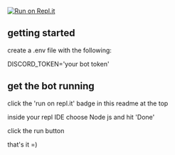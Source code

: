 [![Run on Repl.it](https://repl.it/badge/github/sojohnnysaid/discord-utility-bot)](https://repl.it/github/sojohnnysaid/discord-utility-bot)

## getting started
create a .env file with the following:

DISCORD_TOKEN='your bot token'


## get the bot running
click the 'run on repl.it' badge in this readme at the top

inside your repl IDE choose Node js and hit 'Done'

click the run button

that's it =)